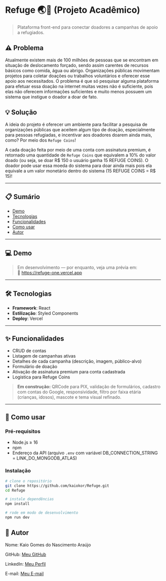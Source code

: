 # Refuge 🌏💙 (Projeto Acadêmico)

> Plataforma front-end para conectar doadores a campanhas de apoio a refugiados.

## ⚠️ Problema

Atualmente existem mais de 100 milhões de pessoas que se encontram em situação de deslocamento forçado, sendo assim carentes de recursos básicos como comida, água ou abrigo. Organizações públicas movimentam projetos para coletar doações ou trabalhos voluntários e oferecer esse apoio aos necessitados. O problema é que só pesquisar alguma plataforma para efetuar essa doação na internet muitas vezes não é suficiente, pois elas não oferecem informações suficientes e muito menos possuem um sistema que instigue o doador a doar de fato.

## 💡 Solução

A ideia do projeto é oferecer um ambiente para facilitar a pesquisa de organizações públicas que aceitem algum tipo de doação, especialmente para pessoas refugiadas, e incentivar aos doadores doarem ainda mais, como? Por meio dos `Refuge Coins`!

A cada doação feita por meio de uma conta com assinatura premium, é retornado uma quantidade de `Refuge Coins` que equivalem a 10% do valor doado (ou seja, se doar R$ 150 o usuário ganha 15 REFUGE COINS). O doador pode usar essa moeda do sistema para doar ainda mais pois ela equivale a um valor monetário dentro do sistema (15 REFUGE COINS = R$ 15)!

---

## 📋 Sumário

- [Demo](#-demo)  
- [Tecnologias](#-tecnologias)  
- [Funcionalidades](#-funcionalidades)  
- [Como usar](#-como-usar)  
- [Autor](#-autor)

---

## 💻 Demo

> Em desenvolvimento — por enquanto, veja uma prévia em:  
> 🔗 https://refuge-one.vercel.app

---

## 🛠️ Tecnologias

- **Framework**: React  
- **Estilização**: Styled Components  
- **Deploy**: Vercel  

---

## ✨ Funcionalidades
- CRUD de contas
- Listagem de campanhas ativas  
- Detalhes de cada campanha (descrição, imagem, público-alvo)  
- Formulário de doação
- Ativação de assinatura premium para conta cadastrada
- Logistica para Refuge Coins


> **Em construção:** QRCode para PIX, validação de formulários, cadastro com contas do Google, responsividade, filtro por faixa etária (crianças, idosos), mascote e tema visual refinado.

---

## 🚀 Como usar

### Pré-requisitos

- Node.js ≥ 16  
- npm  
- Endereço da API (arquivo `.env` com variável DB_CONNECTION_STRING = LINK_DO_MONGODB_ATLAS)

### Instalação

```bash
# clone o repositório
git clone https://github.com/kaiokor/Refuge.git
cd Refuge

# instale dependências
npm install

# rode em modo de desenvolvimento
npm run dev
```

## 👤 Autor
Nome: Kaio Gomes do Nascimento Araújo

GitHub: [Meu GitHub](https://github.com/kaiokor)

LinkedIn: [Meu Perfil](https://www.linkedin.com/in/kaio-gomes-805253282/)

E-mail: [Meu E-mail](mailto:kaiogomes.kor@gmail.com)
